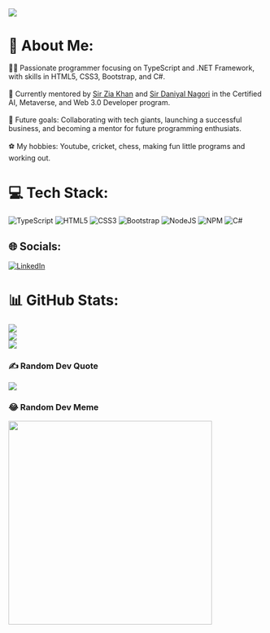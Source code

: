 [![](https://visitcount.itsvg.in/api?id=e-Coder101&icon=5&color=3)](https://visitcount.itsvg.in)
---
# 💫 About Me:
👨‍💻 Passionate programmer focusing on TypeScript and .NET Framework, with skills in HTML5, CSS3, Bootstrap, and C#.<br><br>🚀 Currently mentored by [Sir Zia Khan](https://www.linkedin.com/in/ziaukhan/) and [Sir Daniyal Nagori](https://github.com/daniyalnagori) in the Certified AI, Metaverse, and Web 3.0 Developer program.<br><br>🎯 Future goals: Collaborating with tech giants, launching a successful business, and becoming a mentor for future programming enthusiats.<br><br>⚽ My hobbies: Youtube, cricket, chess, making fun little programs and working out.


# 💻 Tech Stack:
![TypeScript](https://img.shields.io/badge/typescript-%23007ACC.svg?style=for-the-badge&logo=typescript&logoColor=white) ![HTML5](https://img.shields.io/badge/html5-%23E34F26.svg?style=for-the-badge&logo=html5&logoColor=white) ![CSS3](https://img.shields.io/badge/css3-%231572B6.svg?style=for-the-badge&logo=css3&logoColor=white) ![Bootstrap](https://img.shields.io/badge/bootstrap-%238511FA.svg?style=for-the-badge&logo=bootstrap&logoColor=white) ![NodeJS](https://img.shields.io/badge/node.js-6DA55F?style=for-the-badge&logo=node.js&logoColor=white) ![NPM](https://img.shields.io/badge/NPM-%23CB3837.svg?style=for-the-badge&logo=npm&logoColor=white)  ![C#](https://img.shields.io/badge/c%23-%23239120.svg?style=for-the-badge&logo=csharp&logoColor=white) 

## 🌐 Socials:
[![LinkedIn](https://img.shields.io/badge/LinkedIn-%230077B5.svg?logo=linkedin&logoColor=white)](https://www.linkedin.com/in/ebad-ur-rehman-a18939286/)

# 📊 GitHub Stats:
![](https://github-readme-stats.vercel.app/api?username=e-Coder101&theme=slateorange&hide_border=false&include_all_commits=true&count_private=true)<br/>
![](https://github-readme-streak-stats.herokuapp.com/?user=e-Coder101&theme=slateorange&hide_border=false)<br/>
![](https://github-readme-stats.vercel.app/api/top-langs/?username=e-Coder101&theme=slateorange&hide_border=false&include_all_commits=true&count_private=true&layout=compact)

### ✍️ Random Dev Quote
![](https://quotes-github-readme.vercel.app/api?type=horizontal&theme=merko)



### 😂 Random Dev Meme
<img src='https://randommeme-five.vercel.app/' style="height: 400px;"/>

<!-- Proudly created with GPRM ( https://gprm.itsvg.in ) -->

